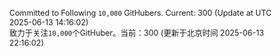 Committed to Following `10,000` GitHubers. Current: <!-- FOLLOWING_COUNT -->300<!-- FOLLOWING_COUNT --> (Update at UTC <!-- LAST_UPDATED -->2025-06-13 14:16:02<!-- LAST_UPDATED -->)<br>
致力于关注`10,000`个GitHuber。当前：<!-- FOLLOWING_COUNT -->300<!-- FOLLOWING_COUNT --> (更新于北京时间 <!-- LAST_UPDATED_CST -->2025-06-13 22:16:02<!-- LAST_UPDATED_CST -->)
